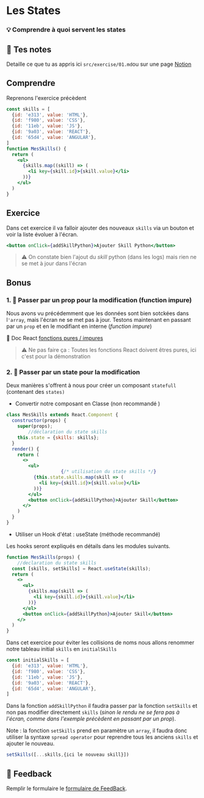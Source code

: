 # Les States
### 💡 Comprendre à quoi servent les states

## 📝 Tes notes

Detaille ce que tu as appris ici `src/exercise/01.md`ou sur une page [Notion](https://go.mikecodeur.com/course-notes-template)

## Comprendre

Reprenons l'exercice précèdent 

```jsx
const skills = [
  {id: 'e313', value: 'HTML'},
  {id: 'f980', value: 'CSS'},
  {id: '11eb', value: 'JS'},
  {id: '9a03', value: 'REACT'},
  {id: '65d4', value: 'ANGULAR'},
]
function MesSkills() {
  return (
    <ul>
      {skills.map((skill) => (
        <li key={skill.id}>{skill.value}</li>
      ))}
    </ul>
  )
}
```

## Exercice

Dans cet exercice il va falloir ajouter des nouveaux `skills` via un bouton et voir la liste évoluer à l'écran. 

```jsx
<button onClick={addSkillPython}>Ajouter Skill Python</button>
```

> ⚠️ On constate bien l'ajout du *skill* python (dans les logs) mais rien ne se met à jour dans l'écran

## Bonus

### 1. 🚀 Passer par un prop pour la modification (function impure)

Nous avons vu précédemment que les données sont bien sotckées dans l`'array`, mais l'écran ne se met pas à jour. Testons maintenant en passant par un `prop` et en le modifiant  en interne (*function impure*)

📑 Doc React [fonctions pures / impures](https://reactjs.org/docs/components-and-props.html#props-are-read-only)

> ⚠️ Ne pas faire ça : Toutes les fonctions React doivent êtres pures, ici c'est pour la démonstration

### 2. 🚀 Passer par un state pour la modification

Deux manières s'offrent à nous pour créer un composant `statefull` (contenant des `states)`

- Convertir notre composant en Classe (non recommandé )

```jsx
class MesSkills extends React.Component {
  constructor(props) {
    super(props);
		//déclaration du state skills
    this.state = {skills: skills};
  }
  render() {
    return (
      <>
        <ul>
					{/* utilisation du state skills */}
          {this.state.skills.map(skill => (
            <li key={skill.id}>{skill.value}</li>
          ))}
        </ul>
        <button onClick={addSkillPython}>Ajouter Skill</button>
      </>
    )
  }
}
```

- Utiliser un Hook d'état  : useState (méthode recommandé)

Les hooks seront expliqués en détails dans les modules suivants.

```jsx
function MesSkills(props) {
	//declaration du state skills
  const [skills, setSkills] = React.useState(skills);
  return (
    <>
      <ul>
        {skills.map(skill => (
          <li key={skill.id}>{skill.value}</li>
        ))}
      </ul>
      <button onClick={addSkillPython}>Ajouter Skill</button>
    </>
  )
}
```

Dans cet exercice pour éviter les collisions de noms nous allons renommer notre tableau initial `skills` en `initialSkills` 

```jsx
const initialSkills = [
  {id: 'e313', value: 'HTML'},
  {id: 'f980', value: 'CSS'},
  {id: '11eb', value: 'JS'},
  {id: '9a03', value: 'REACT'},
  {id: '65d4', value: 'ANGULAR'},
]
```

Dans la fonction `addSkillPython` il faudra passer par la fonction `setSkills` et non pas modifier directement `skills` (*sinon le rendu ne se fera pas à l'écran, comme dans l'exemple précèdent en passant par un prop*). 

Note : la fonction `setSkills` prend en paramètre un `array`, il faudra donc utiliser la syntaxe `spread operator` pour reprendre tous les anciens `skills` et ajouter le nouveau.

```jsx
setSkills([...skills,{ici le nouveau skill}])
```

## 🐜 Feedback

Remplir le formulaire le [formulaire de FeedBack](https://go.mikecodeur.com/cours-react-avis).